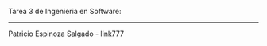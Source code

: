 Tarea 3 de Ingenieria en Software:
_________________________________


Patricio Espinoza Salgado - link777